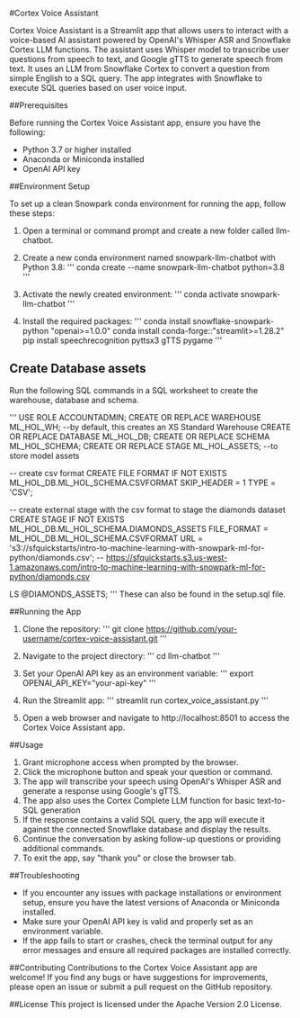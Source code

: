#Cortex Voice Assistant

Cortex Voice Assistant is a Streamlit app that allows users to interact with a voice-based AI assistant powered by OpenAI's Whisper ASR and Snowflake Cortex LLM functions. The assistant uses Whisper model to transcribe user questions from speech to text, and Google gTTS to generate speech from text. It uses an LLM from Snowflake Cortex to convert a question from simple English to a SQL query. The app integrates with Snowflake to execute SQL queries based on user voice input.

##Prerequisites

Before running the Cortex Voice Assistant app, ensure you have the following:
- Python 3.7 or higher installed
- Anaconda or Miniconda installed
- OpenAI API key

##Environment Setup

To set up a clean Snowpark conda environment for running the app, follow these steps:

1. Open a terminal or command prompt and create a new folder called llm-chatbot.
2. Create a new conda environment named snowpark-llm-chatbot with Python 3.8:
'''
conda create --name snowpark-llm-chatbot python=3.8
'''
3. Activate the newly created environment:
'''
conda activate snowpark-llm-chatbot
'''

4. Install the required packages:
'''
conda install snowflake-snowpark-python "openai>=1.0.0"
conda install conda-forge::"streamlit>=1.28.2"
pip install speechrecognition pyttsx3 gTTS pygame
'''

## Create Database assets
Run the following SQL commands in a SQL worksheet to create the warehouse, database and schema.

'''
USE ROLE ACCOUNTADMIN;
CREATE OR REPLACE WAREHOUSE ML_HOL_WH; --by default, this creates an XS Standard Warehouse
CREATE OR REPLACE DATABASE ML_HOL_DB;
CREATE OR REPLACE SCHEMA ML_HOL_SCHEMA;
CREATE OR REPLACE STAGE ML_HOL_ASSETS; --to store model assets

-- create csv format
CREATE FILE FORMAT IF NOT EXISTS ML_HOL_DB.ML_HOL_SCHEMA.CSVFORMAT 
    SKIP_HEADER = 1 
    TYPE = 'CSV';

-- create external stage with the csv format to stage the diamonds dataset
CREATE STAGE IF NOT EXISTS ML_HOL_DB.ML_HOL_SCHEMA.DIAMONDS_ASSETS 
    FILE_FORMAT = ML_HOL_DB.ML_HOL_SCHEMA.CSVFORMAT 
    URL = 's3://sfquickstarts/intro-to-machine-learning-with-snowpark-ml-for-python/diamonds.csv';
    -- https://sfquickstarts.s3.us-west-1.amazonaws.com/intro-to-machine-learning-with-snowpark-ml-for-python/diamonds.csv

LS @DIAMONDS_ASSETS;
'''
These can also be found in the setup.sql file.

##Running the App

1. Clone the repository:
'''
git clone https://github.com/your-username/cortex-voice-assistant.git
'''

2. Navigate to the project directory:
'''
cd llm-chatbot
'''

3. Set your OpenAI API key as an environment variable:
'''
export OPENAI_API_KEY="your-api-key"
'''
4. Run the Streamlit app:
'''
streamlit run cortex_voice_assistant.py
'''

5. Open a web browser and navigate to http://localhost:8501 to access the Cortex Voice Assistant app.


##Usage
1. Grant microphone access when prompted by the browser.
2. Click the microphone button and speak your question or command.
3. The app will transcribe your speech using OpenAI's Whisper ASR and generate a response using Google's gTTS.
4. The app also uses the Cortex Complete LLM function for basic text-to-SQL generation
5. If the response contains a valid SQL query, the app will execute it against the connected Snowflake database and display the results.
6. Continue the conversation by asking follow-up questions or providing additional commands.
7. To exit the app, say "thank you" or close the browser tab.

##Troubleshooting

- If you encounter any issues with package installations or environment setup, ensure you have the latest versions of Anaconda or Miniconda installed.
- Make sure your OpenAI API key is valid and properly set as an environment variable.
- If the app fails to start or crashes, check the terminal output for any error messages and ensure all required packages are installed correctly.

##Contributing
Contributions to the Cortex Voice Assistant app are welcome! If you find any bugs or have suggestions for improvements, please open an issue or submit a pull request on the GitHub repository.

##License
This project is licensed under the Apache Version 2.0 License.
